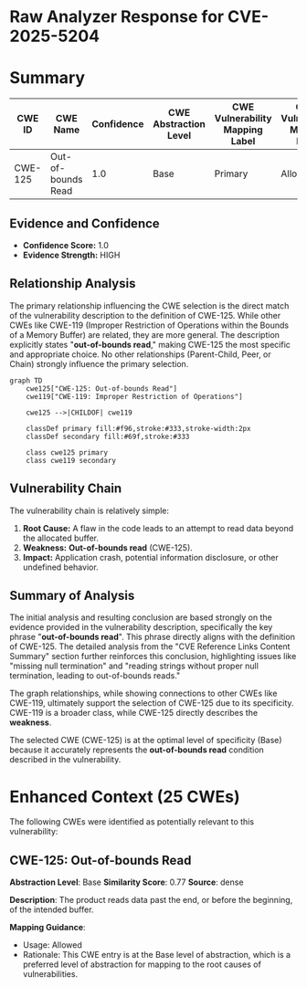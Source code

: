 # Raw Analyzer Response for CVE-2025-5204

# Summary

| CWE ID  | CWE Name                                                                               | Confidence | CWE Abstraction Level | CWE Vulnerability Mapping Label | CWE-Vulnerability Mapping Notes |
| ------- | -------------------------------------------------------------------------------------- | ---------- | ----------------------- | ------------------------------- | ------------------------------- |
| CWE-125 | Out-of-bounds Read                                                                     | 1.0        | Base                    | Primary                         | Allowed                       |

## Evidence and Confidence

*   **Confidence Score:** 1.0
*   **Evidence Strength:** HIGH

## Relationship Analysis

The primary relationship influencing the CWE selection is the direct match of the vulnerability description to the definition of CWE-125. While other CWEs like CWE-119 (Improper Restriction of Operations within the Bounds of a Memory Buffer) are related, they are more general. The description explicitly states "**out-of-bounds read**," making CWE-125 the most specific and appropriate choice. No other relationships (Parent-Child, Peer, or Chain) strongly influence the primary selection.

```mermaid
graph TD
    cwe125["CWE-125: Out-of-bounds Read"]
    cwe119["CWE-119: Improper Restriction of Operations"]
    
    cwe125 -->|CHILDOF| cwe119

    classDef primary fill:#f96,stroke:#333,stroke-width:2px
    classDef secondary fill:#69f,stroke:#333
    
    class cwe125 primary
    class cwe119 secondary
```

## Vulnerability Chain

The vulnerability chain is relatively simple:

1.  **Root Cause:** A flaw in the code leads to an attempt to read data beyond the allocated buffer.
2.  **Weakness:** **Out-of-bounds read** (CWE-125).
3.  **Impact:** Application crash, potential information disclosure, or other undefined behavior.

## Summary of Analysis

The initial analysis and resulting conclusion are based strongly on the evidence provided in the vulnerability description, specifically the key phrase "**out-of-bounds read**". This phrase directly aligns with the definition of CWE-125. The detailed analysis from the "CVE Reference Links Content Summary" section further reinforces this conclusion, highlighting issues like "missing null termination" and "reading strings without proper null termination, leading to out-of-bounds reads."

The graph relationships, while showing connections to other CWEs like CWE-119, ultimately support the selection of CWE-125 due to its specificity. CWE-119 is a broader class, while CWE-125 directly describes the **weakness**.

The selected CWE (CWE-125) is at the optimal level of specificity (Base) because it accurately represents the **out-of-bounds read** condition described in the vulnerability.

# Enhanced Context (25 CWEs)
The following CWEs were identified as potentially relevant to this vulnerability:

## CWE-125: Out-of-bounds Read
**Abstraction Level**: Base
**Similarity Score**: 0.77
**Source**: dense

**Description**:
The product reads data past the end, or before the beginning, of the intended buffer.

**Mapping Guidance**:
- Usage: Allowed
- Rationale: This CWE entry is at the Base level of abstraction, which is a preferred level of abstraction for mapping to the root causes of vulnerabilities.